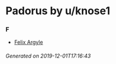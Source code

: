 # Padorus by u/knose1

### F
* [Felix Argyle](https://github.com/shadow578/Project-Padoru/blob/master/table-of-contents/characters/FelixArgyle.md)

###### Generated on 2019-12-01T17:16:43
